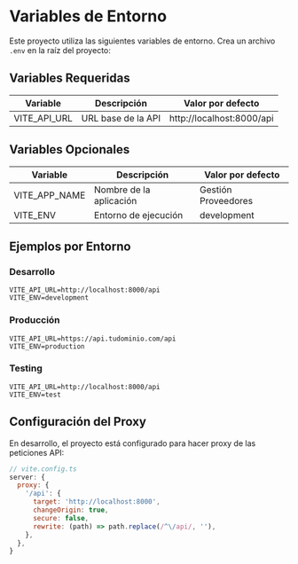 # Variables de Entorno

Este proyecto utiliza las siguientes variables de entorno. Crea un archivo `.env` en la raíz del proyecto:

## Variables Requeridas

| Variable | Descripción | Valor por defecto |
|----------|-------------|-------------------|
| VITE_API_URL | URL base de la API | http://localhost:8000/api |

## Variables Opcionales

| Variable | Descripción | Valor por defecto |
|----------|-------------|-------------------|
| VITE_APP_NAME | Nombre de la aplicación | Gestión Proveedores |
| VITE_ENV | Entorno de ejecución | development |

## Ejemplos por Entorno

### Desarrollo
```env
VITE_API_URL=http://localhost:8000/api
VITE_ENV=development
```

### Producción
```env
VITE_API_URL=https://api.tudominio.com/api
VITE_ENV=production
```

### Testing
```env
VITE_API_URL=http://localhost:8000/api
VITE_ENV=test
```

## Configuración del Proxy

En desarrollo, el proyecto está configurado para hacer proxy de las peticiones API:

```javascript
// vite.config.ts
server: {
  proxy: {
    '/api': {
      target: 'http://localhost:8000',
      changeOrigin: true,
      secure: false,
      rewrite: (path) => path.replace(/^\/api/, ''),
    },
  },
}
```